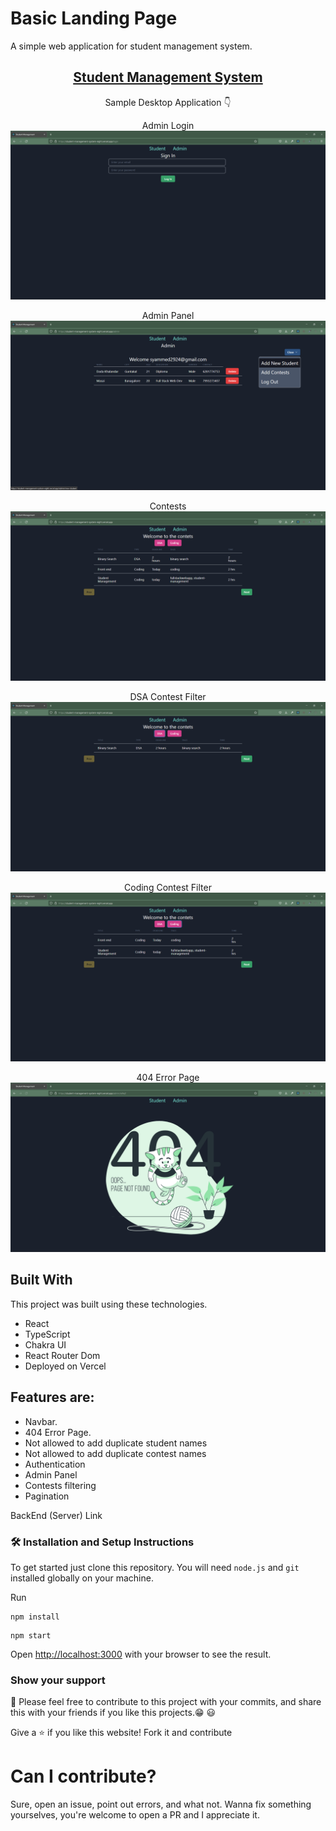 # Basic Landing Page

A simple web application for student management system.

<h2 align="center">
  <a href="https://student-management-system-eight.vercel.app/login" target="_blank">Student Management System</a>
</h2>

<p align="center">
  Sample Desktop Application 👇
</p>

<p align="center"> Admin Login
<img src="./src/assests/images/admin-signin.png">
</p>

<p align="center"> Admin Panel
<img src="./src/assests/images/admin-panel.png">
</p>

<p align="center"> Contests
<img src="./src/assests/images/contests.png">
</p>

<p align="center"> DSA Contest Filter
<img src="./src/assests/images/dsa-sort.png">
</p>

<p align="center"> Coding Contest Filter
<img src="./src/assests/images/coding-sort.png">
</p>

<p align="center"> 404 Error Page
<img src="./src/assests/images/404.png">
</p>

## Built With

This project was built using these technologies.

- React
- TypeScript
- Chakra UI
- React Router Dom
- Deployed on Vercel

## Features are:

- Navbar.
- 404 Error Page.
- Not allowed to add duplicate student names
- Not allowed to add duplicate contest names
- Authentication
- Admin Panel
- Contests filtering
- Pagination

<a link="https://github.com/kerrybli/student-management-system-server">BackEnd (Server) Link </a>

### 🛠 Installation and Setup Instructions

To get started just clone this repository. You will need `node.js` and `git` installed globally on your machine.

Run

```
npm install
```

```
npm start
```

Open [http://localhost:3000](http://localhost:3000) with your browser to see the result.

### Show your support

📌 Please feel free to contribute to this project with your commits, and share this with your friends if you like this projects.😁 😃

Give a ⭐ if you like this website! Fork it and contribute

# Can I contribute?

Sure, open an issue, point out errors, and what not. Wanna fix something yourselves, you're welcome to open a PR and I appreciate it.
